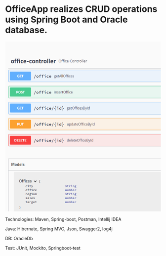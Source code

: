 # OfficeApp realizes CRUD operations using Spring Boot and Oracle database.
![Alt text](https://github.com/Yanetta/OfficeApp/blob/master/src/main/resources/Swagger.png "Optional title")

Technologies: Maven, Spring-boot, Postman, Intellij IDEA 

Java: Hibernate, Spring MVC, Json, Swagger2, log4j 

DB: OracleDb 

Test: JUnit, Mockito, Springboot-test 


